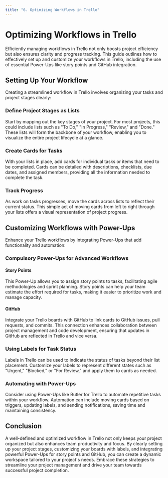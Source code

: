```yaml
---
title: "6. Optimizing Workflows in Trello"
---
```


# Optimizing Workflows in Trello

Efficiently managing workflows in Trello not only boosts project efficiency but also ensures clarity and progress tracking. This guide outlines how to effectively set up and customize your workflows in Trello, including the use of essential Power-Ups like story points and GitHub integration.

## Setting Up Your Workflow

Creating a streamlined workflow in Trello involves organizing your tasks and project stages clearly:

### Define Project Stages as Lists

Start by mapping out the key stages of your project. For most projects, this could include lists such as "To Do," "In Progress," "Review," and "Done." These lists will form the backbone of your workflow, enabling you to visualize the entire project lifecycle at a glance.

### Create Cards for Tasks

With your lists in place, add cards for individual tasks or items that need to be completed. Cards can be detailed with descriptions, checklists, due dates, and assigned members, providing all the information needed to complete the task.

### Track Progress

As work on tasks progresses, move the cards across lists to reflect their current status. This simple act of moving cards from left to right through your lists offers a visual representation of project progress.

## Customizing Workflows with Power-Ups

Enhance your Trello workflows by integrating Power-Ups that add functionality and automation:

### Compulsory Power-Ups for Advanced Workflows

#### Story Points

This Power-Up allows you to assign story points to tasks, facilitating agile methodologies and sprint planning. Story points can help your team estimate the effort required for tasks, making it easier to prioritize work and manage capacity.

#### GitHub

Integrate your Trello boards with GitHub to link cards to GitHub issues, pull requests, and commits. This connection enhances collaboration between project management and code development, ensuring that updates in GitHub are reflected in Trello and vice versa.

### Using Labels for Task Status

Labels in Trello can be used to indicate the status of tasks beyond their list placement. Customize your labels to represent different states such as "Urgent," "Blocked," or "For Review," and apply them to cards as needed.

### Automating with Power-Ups

Consider using Power-Ups like Butler for Trello to automate repetitive tasks within your workflow. Automation can include moving cards based on triggers, updating labels, and sending notifications, saving time and maintaining consistency.

## Conclusion

A well-defined and optimized workflow in Trello not only keeps your project organized but also enhances team productivity and focus. By clearly setting up your project stages, customizing your boards with labels, and integrating powerful Power-Ups for story points and GitHub, you can create a dynamic workspace tailored to your project's needs. Embrace these strategies to streamline your project management and drive your team towards successful project completion.
